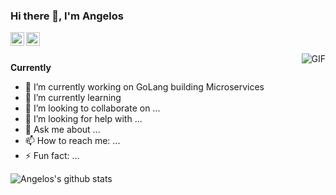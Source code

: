 ### Hi there 👋, I'm Angelos

<a href="https://www.linkedin.com/in/aroussakis/">
  <img align="left" alt="Angelos's LinkdeIn" width="22px" src="https://cdn.jsdelivr.net/npm/simple-icons@v3/icons/linkedin.svg" />
</a>
<a href="https://www.twitter.com/asenlog">
  <img align="left" alt="Angelos's Twitter" width="22px" src="https://cdn.jsdelivr.net/npm/simple-icons@v3/icons/twitter.svg" />
</a>

<br />
<br />

  <img align="right" alt="GIF" src="https://i.pinimg.com/originals/e4/26/70/e426702edf874b181aced1e2fa5c6cde.gif" />

**Currently**
- 🔭 I’m currently working on GoLang building Microservices
- 🌱 I’m currently learning 
- 👯 I’m looking to collaborate on ...
- 🤔 I’m looking for help with ...
- 💬 Ask me about ...
- 📫 How to reach me: ...
- ⚡ Fun fact: ...

  
![Angelos's github stats](https://github-readme-stats.vercel.app/api?username=asenlog&show_icons=true)

<!--
**asenlog/asenlog** is a ✨ _special_ ✨ repository because its `README.md` (this file) appears on your GitHub profile.
-->
